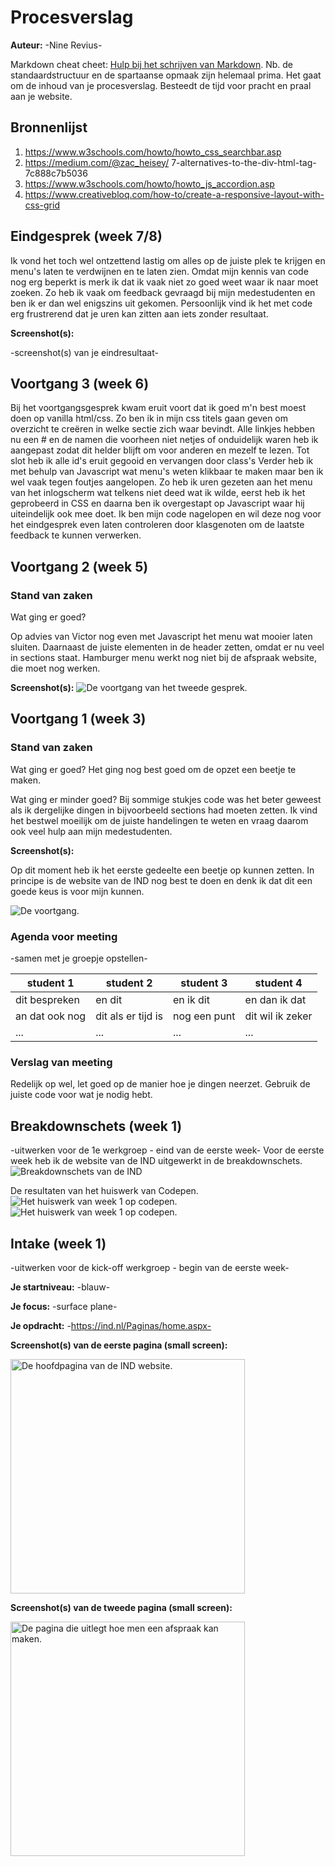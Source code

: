 # Procesverslag
**Auteur:** 
-Nine Revius-

Markdown cheat cheet: [Hulp bij het schrijven van Markdown](https://github.com/adam-p/markdown-here/wiki/Markdown-Cheatsheet). Nb. de standaardstructuur en de spartaanse opmaak zijn helemaal prima. Het gaat om de inhoud van je procesverslag. Besteedt de tijd voor pracht en praal aan je website.



## Bronnenlijst
1. https://www.w3schools.com/howto/howto_css_searchbar.asp
2. https://medium.com/@zac_heisey/      7-alternatives-to-the-div-html-tag-7c888c7b5036
3. https://www.w3schools.com/howto/howto_js_accordion.asp
4. https://www.creativebloq.com/how-to/create-a-responsive-layout-with-css-grid



## Eindgesprek (week 7/8)

Ik vond het toch wel ontzettend lastig om alles op de juiste plek te krijgen en menu's laten te verdwijnen en te laten zien. Omdat mijn kennis van code nog erg beperkt is merk ik dat ik vaak niet zo goed weet waar ik naar moet zoeken. Zo heb ik vaak om feedback gevraagd bij mijn medestudenten en ben ik er dan wel enigszins uit gekomen. Persoonlijk vind ik het met code erg frustrerend dat je uren kan zitten aan iets zonder resultaat. 

**Screenshot(s):**

-screenshot(s) van je eindresultaat-



## Voortgang 3 (week 6)

Bij het voortgangsgesprek kwam eruit voort dat ik goed m'n best moest doen op vanilla html/css. 
Zo ben ik in mijn css titels gaan geven om overzicht te creëren in welke sectie zich waar bevindt. 
Alle linkjes hebben nu een # en de namen die voorheen niet netjes of onduidelijk waren heb ik aangepast zodat
dit helder blijft om voor anderen en mezelf te lezen. Tot slot heb ik alle id's eruit gegooid en vervangen door class's Verder heb ik met behulp van Javascript wat menu's weten klikbaar te maken maar ben ik wel vaak tegen foutjes aangelopen. Zo heb ik uren gezeten aan het menu van het inlogscherm wat telkens niet deed wat ik wilde, eerst heb ik het geprobeerd in CSS en daarna ben ik overgestapt op Javascript waar hij uiteindelijk ook mee doet. Ik ben mijn code nagelopen en wil deze nog voor het eindgesprek even laten controleren door klasgenoten om de laatste feedback te kunnen verwerken. 



## Voortgang 2 (week 5)

### Stand van zaken

Wat ging er goed?

Op advies van Victor nog even met Javascript het menu wat mooier laten sluiten. Daarnaast de juiste elementen in de header zetten, omdat er nu veel in sections staat. Hamburger menu werkt nog niet bij de afspraak website, die moet nog werken. 

**Screenshot(s):**
<img src="images/Tweedepaginavoortgang2.png" alt=" De voortgang van het tweede gesprek.">


## Voortgang 1 (week 3)

### Stand van zaken

Wat ging er goed?
Het ging nog best goed om de opzet een beetje te maken.

Wat ging er minder goed?
Bij sommige stukjes code was het beter geweest als ik dergelijke dingen in bijvoorbeeld sections had moeten zetten. 
Ik vind het bestwel moeilijk om de juiste handelingen te weten en vraag daarom ook veel hulp aan mijn medestudenten.

**Screenshot(s):**

Op dit moment heb ik het eerste gedeelte een beetje op kunnen zetten. In principe is de website van de IND nog best te doen en denk ik dat dit een goede keus is voor mijn kunnen.

<img src="images/screenv1.png" alt=" De voortgang.">

### Agenda voor meeting

-samen met je groepje opstellen-

| student 1      | student 2          | student 3    | student 4        |
| ---            | ---                | ---          | ---              |
| dit bespreken  | en dit             | en ik dit    | en dan ik dat    |
| an dat ook nog | dit als er tijd is | nog een punt | dit wil ik zeker |
| ...            | ...                | ...          | ...              |

### Verslag van meeting

Redelijk op wel, let goed op de manier hoe je dingen neerzet. Gebruik de juiste code voor wat je nodig hebt. 



## Breakdownschets (week 1)

-uitwerken voor de 1e werkgroep - eind van de eerste week-
Voor de eerste week heb ik de website van de IND uitgewerkt in de breakdownschets. 
<img src="images/Schets.FrontendDevelopment.png" alt="Breakdownschets van de IND">

De resultaten van het huiswerk van Codepen.
<img src="images/1tm3" alt="Het huiswerk van week 1 op codepen.">
<img src="images/4tm6" alt="Het huiswerk van week 1 op codepen.">


## Intake (week 1)
-uitwerken voor de kick-off werkgroep - begin van de eerste week-

**Je startniveau:** -blauw-

**Je focus:** -surface plane-

**Je opdracht:** -https://ind.nl/Paginas/home.aspx-

**Screenshot(s) van de eerste pagina (small screen):**

<img src="images/hoofdpagina.png" width="375px" alt="De hoofdpagina van de IND website.">

**Screenshot(s) van de tweede pagina (small screen):**

<img src="images/afspraak.png" width="375px" alt="De pagina die uitlegt hoe men een afspraak kan maken.">
